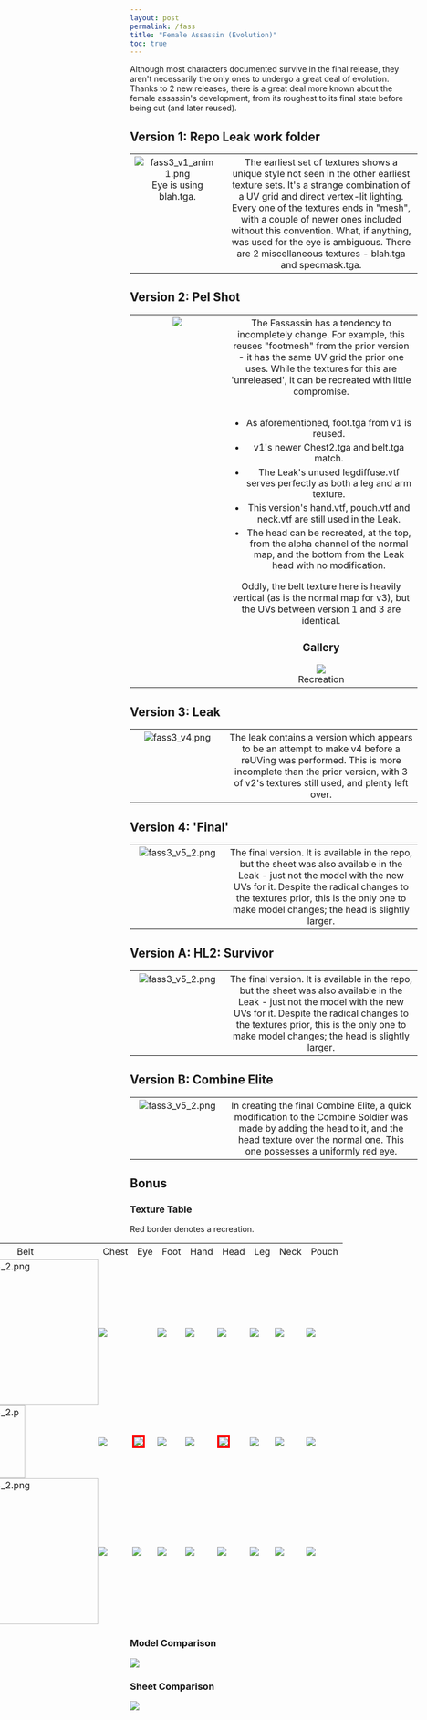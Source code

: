 ```yaml
---
layout: post
permalink: /fass
title: "Female Assassin (Evolution)"
toc: true
---
```

<style>
table li
{
  margin-top:5px;
  line-height:120%;
}
th {
      font-weight: 400;
}
table tr th:first-of-type
{
  width:33%;
  vertical-align:top;
}

img
{
  max-height:500px;
}
.textable
{
  margin-left:-400px;
  min-width:1600px;
}
.textable table td
{
  padding:0px;  
}
.textable table tr th:first-of-type
{
  width:25px;
  margin:auto;
}
.textable table tbody 
{
  border:0px;
  border-spacing:0px;
}
.recr img
{
  box-sizing: border-box;
  border: 3px solid red;
}
.textable img 
{
  margin-left:auto;
  margin-right:auto;
} 
</style>

Although most characters documented survive in the final release, they aren't necessarily the only ones to undergo a great deal of evolution. Thanks to 2 new releases, there is a great deal more known about the female assassin's development, from its roughest to its final state before being cut (and later reused). 

## Version 1: Repo Leak work folder
<table>  
  <tr>  
    <th>
    <img alt="fass3_v1_anim 1.png"  src="assets/fass3_v1_anim%201.png"><br>Eye is using blah.tga.
    </th>
    <th style="vertical-align:top;">
    The earliest set of textures shows a unique style not seen in the other earliest texture sets. It's a strange combination of a UV grid and direct vertex-lit lighting. Every one of the textures ends in "mesh", with a couple of newer ones included without this convention. What, if anything, was used for the eye is ambiguous. There are 2 miscellaneous textures - blah.tga and specmask.tga. 
    </th>
  </tr>
</table>

## Version 2: Pel Shot
<table>  
  <tr>  
    <th>
    <img  src="assets/pel_assassin.png">
    </th>
    <th> 
    The Fassassin has a tendency to incompletely change. For example, this reuses "footmesh" from the prior version - it has the same UV grid the prior one uses. While the textures for this are 'unreleased', it can be recreated with little compromise.<br><br>
    <ul>  
      <li>As aforementioned, foot.tga from v1 is reused.</li>
      <li>v1's newer Chest2.tga and belt.tga match.</li>
      <li>The Leak's unused legdiffuse.vtf serves perfectly as both a leg and arm texture.</li>
      <li>This version's hand.vtf, pouch.vtf and neck.vtf are still used in the Leak.</li>  
      <li>The head can be recreated, at the top, from the alpha channel of the normal map, and the bottom from the Leak head with no modification.</li>
    </ul>
    Oddly, the belt texture here is heavily vertical (as is the normal map for v3), but the UVs between version 1 and 3 are identical.
    <h3>Gallery</h3>
      <img  src="assets/fass3_v3.png"><br>Recreation
    </th>
  </tr>
</table>

## Version 3: Leak
<table>  
  <tr>  
    <th>
    <img alt="fass3_v4.png"  src="assets/fass3_v4.png">
    </th>
    <th style="vertical-align:top;">
    The leak contains a version which appears to be an attempt to make v4 before a reUVing was performed. This is more incomplete than the prior version, with 3 of v2's textures still used, and plenty left over. 
    </th>
  </tr>
</table>

## Version 4: 'Final'
<table>  
  <tr>  
    <th>
    <img alt="fass3_v5_2.png"  src="assets/fass3_v5_2.png">
    </th>
    <th style="vertical-align:top;">
    The final version. It is available in the repo, but the sheet was also available in the Leak - just not the model with the new UVs for it. Despite the radical changes to the textures prior, this is the only one to make model changes; the head is slightly larger.
    </th>
  </tr>
</table>

## Version A: HL2: Survivor
<table>  
  <tr>  
    <th>
      <img alt="fass3_v5_2.png"  src="assets/fass3_v6_1.png">
    </th>
    <th style="vertical-align:top;">
      The final version. It is available in the repo, but the sheet was also available in the Leak - just not the model with the new UVs for it. Despite the radical changes to the textures prior, this is the only one to make model changes; the head is slightly larger.
    </th>
  </tr>
</table>

## Version B: Combine Elite
<table>  
  <tr>  
    <th>
      <img alt="fass3_v5_2.png"  src="assets/fass_vb.png">
    </th>
    <th style="vertical-align:top;">
      In creating the final Combine Elite, a quick modification to the Combine Soldier was made by adding the head to it, and the head texture over the normal one. This one possesses a uniformly red eye.
    </th>
  </tr>
</table>

## Bonus

### Texture Table

Red border denotes a recreation.

<div class="textable">

  <table>
    <thead>
    <tr class="header">
    <th> </th>
    <th>Arm</th>
    <th>Belt</th>
    <th>Chest</th>
    <th>Eye</th>
    <th>Foot</th>
    <th>Hand</th>
    <th>Head</th>
    <th>Leg</th>
    <th>Neck</th>
    <th>Pouch</th>
    </tr>
    </thead>
    <tbody>
    <tr class="odd">
    <td>v1</td>
    <td><img src="assets/fass_v1/1_armmesh.png" /></td>
    <td><img alt="fass3_v5_2.png" width="256" src="assets/fass_v1/1_beltmesh.png"></td>
    <td><img src="assets/fass_v1/1_chestmesh.png" /></td>
    <td></td>
    <td><img src="assets/fass_v1/1_footmesh.png" /></td>
    <td><img src="assets/fass_v1/1_handmesh.png" /></td>
    <td><img src="assets/fass_v1/1_headmesh.png" /></td>
    <td><img src="assets/fass_v1/1_legmesh.png" /></td>
    <td><img src="assets/fass_v1/1_neckmesh.png" /></td>
    <td><img src="assets/fass_v1/1_pouchmesh.png" /></td>
    </tr>
    <tr class="even">
    <td>v2</td>
    <td><img src="assets/fass_v3/3_legdiffuse.png" /></td>
    <td><img alt="fass3_v5_2.png" height="128" src="assets/fass_v1/1_belt.png"></td>
    <td><img src="assets/fass_v1/1_chest2.png" /></td>
    <td><div class="recr"><img src="assets/fass_v2/2_eye.png" /></div>
    <td><img src="assets/fass_v1/1_footmesh.png" /></td>
    <td><img src="assets/fass_v3/3_hand.png" /></td>
    <td><div class="recr"><img src="assets/fass_v2/2_head.png" /></div>
    <td><img src="assets/fass_v3/3_legdiffuse.png" /></td>
    <td><img src="assets/fass_v3/3_neck.png" /></td>
    <td><img src="assets/fass_v3/3_pouch.png" /></td>
    </tr>
    <tr class="odd">
    <td>v3</td>
    <td><img src="assets/fass_v3/3_arm.png" /></td>
    <td><img alt="fass3_v5_2.png" width="256" src="assets/fass_v3/3_belt.png"></td>
    <td><img src="assets/fass_v3/3_chest2.png" /></td>
    <td><img src="assets/fass_v3/3_eye.png" /></td>
    <td><img src="assets/fass_v3/3_foot.png" /></td>
    <td><img src="assets/fass_v3/3_hand.png" /></td>
    <td><img src="assets/fass_v3/3_head.png" /></td>
    <td><img src="assets/fass_v3/3_leg.png" /></td>
    <td><img src="assets/fass_v3/3_neck.png" /></td>
    <td><img src="assets/fass_v3/3_pouch.png" /></td>
    </tr>
    </tbody>
  </table>

</div>

### Model Comparison

<img src="assets/fass_full_anim.png" />

### Sheet Comparison

<img src="assets/fass_full_anim.png" />